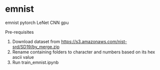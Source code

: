 # emnist
emnist pytorch LeNet CNN gpu

Pre-requisites
1.  Download dataset from https://s3.amazonaws.com/nist-srd/SD19/by_merge.zip
2.  Rename containing folders to character and numbers based on its hex ascii value
3.  Run train_emnist.ipynb

